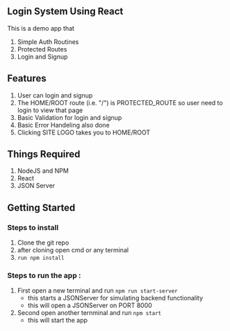 ## Login System Using React

This is a demo app that 
1. Simple Auth Routines
1. Protected Routes
1. Login and Signup

## Features
1. User can login and signup
1. The HOME/ROOT route (i.e. "/") is PROTECTED_ROUTE so user need to login to view that page
1. Basic Validation for login and signup
1. Basic Error Handeling also done
1. Clicking SITE LOGO takes you to HOME/ROOT

## Things Required
1. NodeJS and NPM
2. React
3. JSON Server

## Getting Started

### Steps to install
1. Clone the git repo
1. after cloning open cmd or any terminal
1. <code>run npm install</code>

### Steps to run the app :
1. First open a new terminal and run <code>npm run start-server</code>
    - this starts a JSONServer for simulating backend functionality
    - this will open a JSONServer on PORT 8000
1. Second open another ternminal and run <code>npm start</code>
    - this will start the app
